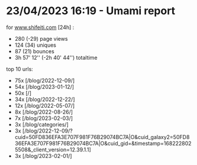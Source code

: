 # 23/04/2023 16:19 - Umami report
for www.shifeiti.com [24h] :

 - 280 (-29) page views
 - 124 (34) uniques
 - 87 (21) bounces
 - 3h 57' 12'' (-2h 40' 44'') totaltime


top 10 urls:
 - 75x [/blog/2022-12-09/]
 - 54x [/blog/2023-01-12/]
 - 50x [/]
 - 34x [/blog/2022-12-22/]
 - 12x [/blog/2022-05-07/]
 - 8x [/blog/2022-08-26/]
 - 7x [/blog/2023-02-03/]
 - 3x [/blog/categories/]
 - 3x [/blog/2022-12-09/?cuid=50FD836EFA3E707F981F76B29074BC7A|O&cuid_galaxy2=50FD836EFA3E707F981F76B29074BC7A|O&cuid_gid=&timestamp=1682228025508&_client_version=12.39.1.1]
 - 3x [/blog/2023-02-01/]


